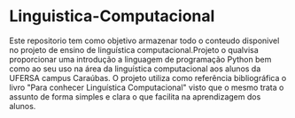 # Linguistica-Computacional
Este repositorio tem como objetivo armazenar todo o conteudo disponivel no projeto de ensino de linguística computacional.Projeto o qualvisa proporcionar uma introdução a linguagem de programação Python bem como ao seu uso na área da linguística computacional aos alunos da UFERSA campus Caraúbas.
O projeto utiliza como referência bibliográfica o livro "Para conhecer Linguística Computacional" visto que o mesmo trata o assunto de forma simples e clara o que facilita na aprendizagem dos alunos.
